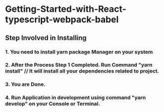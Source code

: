 # Getting-Started-with-React-typescript-webpack-babel

## Step Involved in Installing 
### 1. You need to install yarn package Manager on your system
### 2. After the Process Step 1 Completed. Run Command "yarn install" // It will install all your dependencies related to project.
### 3. You are Done.
### 4. Run Application in development using command "yarn develop" on your Console or Terminal.
